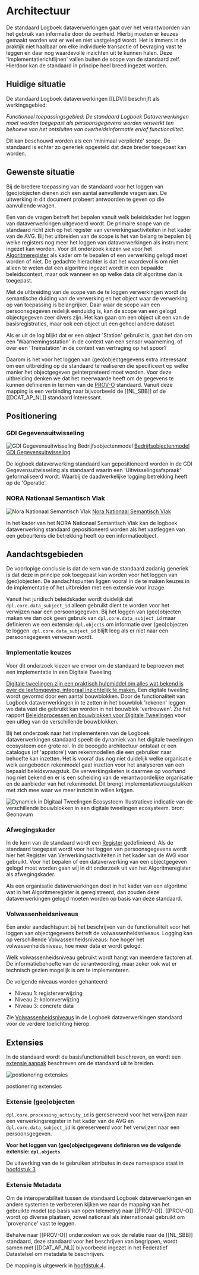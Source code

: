 # Architectuur

De standaard Logboek dataverwerkingen gaat over het verantwoorden van het gebruik van informatie door de overheid. Hierbij moeten er keuzes gemaakt worden wat er wel en niet vastgelegd wordt. Het is immers in de praktijk niet haalbaar om elke individuele transactie of bevraging vast te leggen en daar nog waardevolle inzichten uit te kunnen halen. Deze 'implementatierichtlijnen' vallen buiten de scope van de standaard zelf. Hierdoor kan de standaard in principe heel breed ingezet worden.

## Huidige situatie

De standaard Logboek dataverwerkingen [[LDV]] beschrijft als werkingsgebied:

*Functioneel toepassingsgebied: De standaard Logboek Dataverwerkingen moet worden toegepast als persoonsgegevens worden verwerkt ten behoeve van het ontsluiten van overheidsinformatie en/of functionaliteit.*

Dit kan beschouwd worden als een 'minimaal verplichte' scope.
De standaard is echter zo generiek opgesteld dat deze breder toegepast kan worden.

## Gewenste situatie

Bij de bredere toepassing van de standaard voor het loggen van (geo)objecten dienen zich een aantal aanvullende vragen aan. De uitwerking in dit document probeert antwoorden te geven op die aanvullende vragen.

Een van de vragen betreft het bepalen vanuit welk beleidskader het loggen van dataverwerkingen uitgevoerd wordt. De primaire scope van de standaard richt zich op het register van verwerkingsactiviteiten in het kader van de AVG. Bij het uitbreiden van de scope is het van belang te bepalen bij welke registers nog meer het loggen van dataverwerkingen als instrument ingezet kan worden. Voor dit onderzoek kiezen we voor het [Algoritmeregister](https://algoritmes.overheid.nl/nl) als kader om te bepalen of een verwerking gelogd moet worden of niet. De gedachte hierachter is dat het waardevol is om niet alleen te weten dat een algoritme ingezet wordt in een bepaalde beleidscontext, maar ook wanneer en op welke data dit algoritme dan is toegepast.

Met de uitbreiding van de scope van de te loggen verwerkingen wordt de semantische duiding van de verwerking en het object waar de verwerking op van toepassing is belangrijker. Daar waar de scope van een persoonsgegeven redelijk eenduidig is, kan de scope van een gelogd objectgegeven zeer divers zijn. Het kan gaan om een object uit een van de basisregistraties, maar ook een object uit een geheel andere dataset.

<aside class='example'><!-- markdownlint-disable-line -->
Als er uit de log blijkt dat er een object 'Station' gebruikt is, gaat het dan om een 'Waarnemingsstation' in de context van een sensor waarneming, of over een 'Treinstation' in de context van vertraging op het spoor?
</aside><!-- markdownlint-disable-line -->

Daarom is het voor het loggen van (geo)objectgegevens extra interessant om een uitbreiding op de standaard te realiseren die specificeert op welke manier het objectgegeven geinterpreteerd moet worden. Voor deze uitbreiding denken we dat het meerwaarde heeft om de gegevens te kunnen definieren in termen van de [PROV-O](https://www.w3.org/TR/prov-o/) standaard. Vanuit deze mapping is een verbinding naar bijvoorbeeld de  [[NL_SBB]] of de [[DCAT_AP_NL]] standaard interessant.

## Positionering

### GDI Gegevensuitwisseling

![GDI Gegevensuitwisseling Bedrijfsobjectenmodel](./respec/media/gdi-gegevensuitwisseling-bedrijfsobjectenmodel.png)
[Bedrijfsobjectenmodel GDI Gegevensuitwisseling](https://minbzk.github.io/gdi-gegevensuitwisseling/?view=id-efc531031d114860a309f6eeacdad289)

De logboek dataverwerking standaard kan gepositioneerd worden in de GDI Gegevensuitwisseling als standaard waarin een 'Uitwisselingsafspraak' geformaliseerd wordt. Waarbij de daadwerkelijke logging betrekking heeft op de 'Operatie'.

### NORA Nationaal Semantisch Vlak

![Nora Nationaal Semantisch Vlak](./respec/media/Nora-Nationaal_semantisch_vlak.png)
[Nora Nationaal Semantisch Vlak](https://www.noraonline.nl/wiki/Nationaal_Semantisch_Vlak)

In het kader van het NORA Nationaal Semantisch Vlak kan de logboek dataverwerking standaard gepositioneerd worden als het vastleggen van een gebeurtenis die betrekking heeft op een informatieobject.

## Aandachtsgebieden

De voorlopige conclusie is dat de kern van de standaard zodanig generiek is dat deze in principe ook toegepast kan worden voor het loggen van (geo)objecten.
De aandachtspunten liggen vooral in de te maken keuzes in de implementatie of het uitbreiden met een extensie voor inzage.

<aside class="note">

Vanuit het juridisch beleidskader wordt duidelijk dat `dpl.core.data_subject_id` alleen gebruikt dient te worden voor het verwijzen naar een persoonsgegeven. Bij het loggen van (geo)objecten maken we dan ook geen gebruik van `dpl.core.data_subject_id` maar definieren we een extensie: `dpl.objects` om informatie over (geo)objecten te loggen. `dpl.core.data_subject_id` blijft leeg als er niet naar een persoonsgegeven verwezen wordt.
</aside>

### Implementatie keuzes

Voor dit onderzoek kiezen we ervoor om de standaard te beproeven met een implementatie in een Digitale Tweeling.

[Digitale tweelingen zijn een praktisch hulpmiddel om alles wat bekend is over de leefomgeving, integraal inzichtelijk te maken.](https://www.geonovum.nl/themas/digital-twins) Een digitale tweeling wordt gevormd door een aantal bouwblokken. Door de functionaliteit van Logboek dataverwerkingen in te zetten in het bouwblok 'rekenen' leggen we data vast die gebruikt kan worden in het bouwblok 'vertrouwen'. Zie het rapport [Beleidsprocessen en bouwblokken voor Digitale Tweelingen](https://www.geonovum.nl/uploads/documents/Eindrapport%20Advies%20Beleid%20en%20Digital%20Twins%20-%20provincie%20Utrecht%20v1.3d.pdf) voor een uitleg van de verschillende bouwblokken.

Bij het onderzoek naar het implementeren van de Logboek dataverwerkingen standaard speelt de dynamiek van het digitale tweelingen ecosysteem een grote rol. In de beoogde architectuur ontstaat er een catalogus (of 'appstore') van rekenmodellen die een gebruiker naar behoefte kan inzetten. Het is vooraf dus nog niet duidelijk welke organisatie welk aangeboden rekenmodel gaat inzetten voor het analyseren van een bepaald beleidsvraagstuk. De verwerkingsketen is daarmee op voorhand nog niet bekend en er is een scheiding van de verantwoordelijke organisatie en de aanbieder van het rekenmodel. Dit brengt implementatievraagstukken met zich mee waar we meer inzicht in willen krijgen.

![Dynamiek in Digitaal Tweelingen Ecosysteem](./respec/media/Front-Backend_achtergrond.png)
Illustratieve indicatie van de verschillende bouwblokken in een digitale tweelingen ecosysteem. bron: Geonovum

### Afwegingskader

In de kern van de standaard wordt een [Register](https://logius-standaarden.github.io/logboek-dataverwerkingen/#register) gedefinieerd. Als de standaard toegepast wordt voor het loggen van persoonsgegevens wordt hier het Register van Verwerkingsactiviteiten in het kader van de AVG voor gebruikt. Voor het bepalen of een dataverwerking van een objectgegeven gelogd moet worden gaan wij in dit onderzoek uit van het Algoritmeregister als afwegingskader.

<aside class="note">

Als een organisatie dataverwerkingen doet in het kader van een algoritme wat in het Algoritmeregister is geregistreerd, dan zouden deze dataverwerkingen gelogd moeten worden op basis van deze standaard.
</aside>

### Volwassenheidsniveaus

Een ander aandachtspunt bij het beschrijven van de functionaliteit voor het loggen van objectgegevens betreft de volwassenheidsniveaus. Logging kan op verschillende Volwassenheidsniveaus: hoe hoger het volwassenheidsniveau, hoe meer data er wordt gelogd.

Welk volwassenheidsniveau gebruikt wordt hangt van meerdere factoren af. De informatiebehoefte van de verantwoording, maar zeker ook wat er technisch gezien mogelijk is om te implementeren.

De volgende niveaus worden gehanteerd:

- Niveau 1: registerverwijzing
- Niveau 2: kolomverwijzing
- Niveau 3: concrete data

Zie [Volwassenheidsniveaus](https://logius-standaarden.github.io/logboek-dataverwerkingen/#volwassenheidsniveaus) in de Logboek dataverwerkingen standaard voor de verdere toelichting hierop.


## Extensies

In de standaard wordt de basisfunctionaliteit beschreven, en wordt een [extensie aanpak](https://logius-standaarden.github.io/logboek-dataverwerkingen/#extensies) beschreven om de standaard uit te breiden. 

![postionering extensies](./respec/media/extensie-metadata.drawio.png)

postionering extensies

### Extensie (geo)objecten

`dpl.core.processing_activity_id` is gereserveerd voor het verwijzen naar een verwerkingsregister in het kader van de AVG en `dpl.core.data_subject_id` is gereserveerd voor het verwijzen naar een persoonsgegeven.

__Voor het loggen van (geo)objectgegevens definieren we de volgende extensie:
`dpl.objects`__

De uitwerking van de te gebruiken attributes in deze namespace staat in [hoofdstuk 3](./H3-extensie-objecten.md)


### Extensie Metadata

Om de interoperabiliteit tussen de standaard Logboek dataverwerkingen en andere systemen te verbeteren kijken we naar de mapping van het gebruikte model (op basis van open telemetry) naar [[PROV-O]]. [[PROV-O]] wordt op diverse plaatsen, zowel nationaal als internationaal gebruikt om 'provenance' vast te leggen. 
  
Behalve naar [[PROV-O]] onderzoeken we ook de relatie naar de [[NL_SBB]] standaard, deze standaard voor het beschrijven van begrippen, wordt samen met [[DCAT_AP_NL]] bijvoorbeeld ingezet in het Federatief Datastelsel om metadata te beschrijven.

De mapping is uitgewerk in [hoofdstuk 4](./H4-extensie-metadata.md). 
